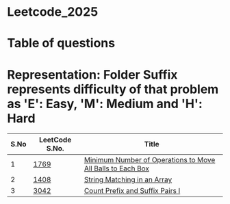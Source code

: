 # Leetcode_2025
# Table of questions
# Representation: Folder Suffix represents difficulty of that problem as 'E': Easy, 'M': Medium and 'H': Hard

| S.No | LeetCode S.No. | Title                                                                 |
|------|----------------|----------------------------------------------------------------------|
| 1    | [1769](https://leetcode.com/problems/minimum-number-of-operations-to-move-all-balls-to-each-box/)           | [Minimum Number of Operations to Move All Balls to Each Box](./1769_M)          |
| 2    | [1408](https://leetcode.com/problems/string-matching-in-an-array/)    | [String Matching in an Array](./1408_E) |
| 3    | [3042](https://leetcode.com/problems/count-prefix-and-suffix-pairs-i/)    | [Count Prefix and Suffix Pairs I](./3042_E)

